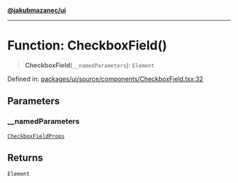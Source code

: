 [**@jakubmazanec/ui**](../README.md)

---

# Function: CheckboxField()

> **CheckboxField**(`__namedParameters`): `Element`

Defined in:
[packages/ui/source/components/CheckboxField.tsx:32](https://github.com/jakubmazanec/tools/blob/a9ba87d349a220bbed24d161794f90a6ba6009e5/packages/ui/source/components/CheckboxField.tsx#L32)

## Parameters

### \_\_namedParameters

[`CheckboxFieldProps`](../type-aliases/CheckboxFieldProps.md)

## Returns

`Element`
